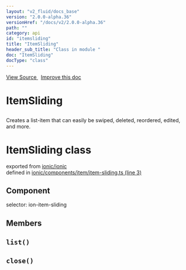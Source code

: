 ```yaml
---
layout: "v2_fluid/docs_base"
version: "2.0.0-alpha.36"
versionHref: "/docs/v2/2.0.0-alpha.36"
path: ""
category: api
id: "itemsliding"
title: "ItemSliding"
header_sub_title: "Class in module "
doc: "ItemSliding"
docType: "class"
---
```



<div class="improve-docs">
  <a href='http://github.com/driftyco/ionic2/tree/master/ionic/components/item/item-sliding.ts#L2'>
    View Source
  </a>
  &nbsp;
  <a href='http://github.com/driftyco/ionic2/edit/master/ionic/components/item/item-sliding.ts#L2'>
    Improve this doc
  </a>
</div>




<h1 class="api-title">

  ItemSliding



</h1>





<p>Creates a list-item that can easily be swiped,
deleted, reordered, edited, and more.</p>


<h1 class="class export">ItemSliding <span class="type">class</span></h1>
<p class="module">exported from <a href='undefined'>ionic/ionic</a><br/>
defined in <a href="https://github.com/driftyco/ionic2/tree/master/ionic/components/item/item-sliding.ts#L3-L43">ionic/components/item/item-sliding.ts (line 3)</a>
</p>
<h2>Component</h2>
  <span>selector: ion-item-sliding</span>


## Members

<div id="list"></div>
<h2>
  <code>list()</code>

</h2>












<div id="close"></div>
<h2>
  <code>close()</code>

</h2>












